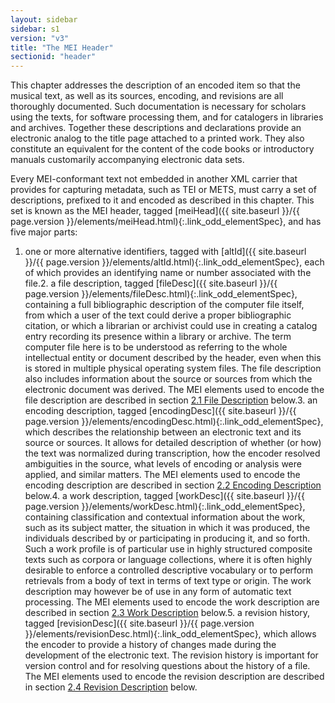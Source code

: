 ```yaml
---
layout: sidebar
sidebar: s1
version: "v3"
title: "The MEI Header"
sectionid: "header"
---
```




This chapter addresses the description of an encoded item so that the musical text,
as well as
its sources, encoding, and revisions are all thoroughly documented. Such documentation
is
necessary for scholars using the texts, for software processing them, and for catalogers
in
libraries and archives. Together these descriptions and declarations provide an electronic
analog to the title page attached to a printed work. They also constitute an equivalent
for the
content of the code books or introductory manuals customarily accompanying electronic
data
sets.

Every MEI-conformant text not embedded in another XML carrier that provides for capturing
metadata, such as TEI or METS, must carry a set of descriptions, prefixed to it and
encoded as
described in this chapter. This set is known as the MEI header, tagged [meiHead]({{ site.baseurl }}/{{ page.version }}/elements/meiHead.html){:.link_odd_elementSpec}, and has five major parts:

1. one or more alternative identifiers, tagged with [altId]({{ site.baseurl }}/{{ page.version }}/elements/altId.html){:.link_odd_elementSpec}, each of
which provides an identifying name or number associated with the file.2. a file description, tagged [fileDesc]({{ site.baseurl }}/{{ page.version }}/elements/fileDesc.html){:.link_odd_elementSpec}, containing a full
bibliographic description of the computer file itself, from which a user of the text
could
derive a proper bibliographic citation, or which a librarian or archivist could use
in
creating a catalog entry recording its presence within a library or archive. The term
computer file here is to be understood as referring to the whole intellectual
entity or document described by the header, even when this is stored in multiple physical
operating system files. The file description also includes information about the source
or
sources from which the electronic document was derived. The MEI elements used to encode
the
file description are described in section <a class="link_ptr" title="File Description" href="{{ site.baseurl }}/{{ page.version }}/guidelines/header.html#headerFileDescription">2.1 File Description</a> below.3. an encoding description, tagged [encodingDesc]({{ site.baseurl }}/{{ page.version }}/elements/encodingDesc.html){:.link_odd_elementSpec}, which
describes the relationship between an electronic text and its source or sources. It
allows for
detailed description of whether (or how) the text was normalized during transcription,
how the
encoder resolved ambiguities in the source, what levels of encoding or analysis were
applied,
and similar matters. The MEI elements used to encode the encoding description are
described in
section 
<a class="link_ptr" title="Encoding Description" href="{{ site.baseurl }}/{{ page.version }}/guidelines/header.html#headerEncodingDescription">2.2 Encoding Description</a> below.4. a work description, tagged [workDesc]({{ site.baseurl }}/{{ page.version }}/elements/workDesc.html){:.link_odd_elementSpec}, containing
classification and contextual information about the work, such as its subject matter,
the
situation in which it was produced, the individuals described by or participating
in producing
it, and so forth. Such a work profile is of particular use in highly structured composite
texts such as corpora or language collections, where it is often highly desirable
to enforce a
controlled descriptive vocabulary or to perform retrievals from a body of text in
terms of
text type or origin. The work description may however be of use in any form of automatic
text
processing. The MEI elements used to encode the work description are described in
section 
<a class="link_ptr" title="Work Description" href="{{ site.baseurl }}/{{ page.version }}/guidelines/header.html#headerWorkDescription">2.3 Work Description</a> below.5. a revision history, tagged [revisionDesc]({{ site.baseurl }}/{{ page.version }}/elements/revisionDesc.html){:.link_odd_elementSpec}, which allows
the encoder to provide a history of changes made during the development of the electronic
text. The revision history is important for version control and for resolving
questions about the history of a file. The MEI elements used to encode the revision
description are described in section 
<a class="link_ptr" title="Revision Description" href="{{ site.baseurl }}/{{ page.version }}/guidelines/header.html#headerRevisionDescription">2.4 Revision Description</a> below.








